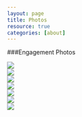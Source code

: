 ```yaml
---
layout: page
title: Photos
resource: true
categories: [about]
---
```

###Engagement Photos
<div class="container">

<div class="row">
  <div class="col-xs-2">
    <a href="https://s3.amazonaws.com/weddednerds.com/CasketartsSun.jpg" class="thumbnail" rel="lightbox-cats">
      <img src="https://s3.amazonaws.com/weddednerds.com/CasketartsSun.jpg" class="img-responsive">
    </a>
  </div>

  <div class="col-xs-2">
    <a href="https://s3.amazonaws.com/weddednerds.com/CasketartsSun2.jpg" class="thumbnail" rel="lightbox-cats">
      <img src="https://s3.amazonaws.com/weddednerds.com/CasketartsSun2.jpg" class="img-responsive">
    </a>
  </div>
</div>

<div class="row">
  <div class="col-xs-2">
    <a href="https://s3.amazonaws.com/weddednerds.com/MURAL.jpg" class="thumbnail" rel="lightbox-cats">
      <img src="https://s3.amazonaws.com/weddednerds.com/MURAL.jpg" class="img-responsive">
    </a>
  </div>

  <div class="col-xs-2">
    <a href="https://s3.amazonaws.com/weddednerds.com/MURAL2.jpg" class="thumbnail" rel="lightbox-cats">
      <img src="https://s3.amazonaws.com/weddednerds.com/MURAL2.jpg" class="img-responsive">
    </a>
  </div>
</div>


<div class="row">
  <div class="col-xs-2">
    <a href="https://s3.amazonaws.com/weddednerds.com/Traintracks.jpg" class="thumbnail" rel="lightbox-cats">
      <img src="https://s3.amazonaws.com/weddednerds.com/Traintracks.jpg" class="img-responsive">
    </a>
  </div>

  <div class="col-xs-2">
    <a href="https://s3.amazonaws.com/weddednerds.com/UPPERCUT.jpg" class="thumbnail" rel="lightbox-cats">
      <img src="https://s3.amazonaws.com/weddednerds.com/UPPERCUT.jpg" class="img-responsive">
    </a>
  </div>
</div>

<div class="row">
  <div class="col-xs-1">
    <a href="https://s3.amazonaws.com/weddednerds.com/laser.jpg" class="thumbnail" rel="lightbox-cats">
      <img src="https://s3.amazonaws.com/weddednerds.com/laser.jpg" class="img-responsive">
    </a>
  </div>
</div>

</div>

